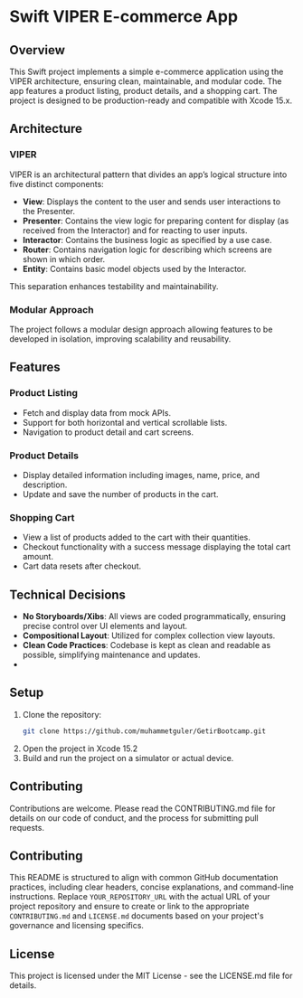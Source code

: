 # Swift VIPER E-commerce App

## Overview

This Swift project implements a simple e-commerce application using the VIPER architecture, ensuring clean, maintainable, and modular code. The app features a product listing, product details, and a shopping cart. The project is designed to be production-ready and compatible with Xcode 15.x.

## Architecture

### VIPER

VIPER is an architectural pattern that divides an app’s logical structure into five distinct components:

- **View**: Displays the content to the user and sends user interactions to the Presenter.
- **Presenter**: Contains the view logic for preparing content for display (as received from the Interactor) and for reacting to user inputs.
- **Interactor**: Contains the business logic as specified by a use case.
- **Router**: Contains navigation logic for describing which screens are shown in which order.
- **Entity**: Contains basic model objects used by the Interactor.

This separation enhances testability and maintainability.

### Modular Approach

The project follows a modular design approach allowing features to be developed in isolation, improving scalability and reusability.

## Features

### Product Listing

- Fetch and display data from mock APIs.
- Support for both horizontal and vertical scrollable lists.
- Navigation to product detail and cart screens.

### Product Details

- Display detailed information including images, name, price, and description.
- Update and save the number of products in the cart.

### Shopping Cart

- View a list of products added to the cart with their quantities.
- Checkout functionality with a success message displaying the total cart amount.
- Cart data resets after checkout.

## Technical Decisions

- **No Storyboards/Xibs**: All views are coded programmatically, ensuring precise control over UI elements and layout.
- **Compositional Layout**: Utilized for complex collection view layouts.
- **Clean Code Practices**: Codebase is kept as clean and readable as possible, simplifying maintenance and updates.
- 
## Setup

1. Clone the repository:
   ```bash
   git clone https://github.com/muhammetguler/GetirBootcamp.git
2. Open the project in Xcode 15.2
3. Build and run the project on a simulator or actual device.

## Contributing

Contributions are welcome. Please read the CONTRIBUTING.md file for details on our code of conduct, and the process for submitting pull requests.

## Contributing

This README is structured to align with common GitHub documentation practices, including clear headers, concise explanations, and command-line instructions. Replace `YOUR_REPOSITORY_URL` with the actual URL of your project repository and ensure to create or link to the appropriate `CONTRIBUTING.md` and `LICENSE.md` documents based on your project's governance and licensing specifics.

## License

This project is licensed under the MIT License - see the LICENSE.md file for details.
